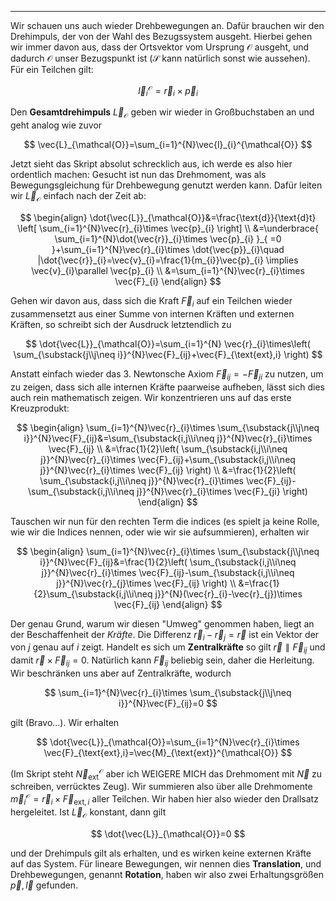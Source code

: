 ***

Wir schauen uns auch wieder Drehbewegungen an. Dafür brauchen wir den Drehimpuls, der von der Wahl des Bezugssystem ausgeht. Hierbei gehen wir immer davon aus, dass der Ortsvektor vom Ursprung $\mathcal{O}$ ausgeht, und dadurch $\mathcal{O}$ unser Bezugspunkt ist ($\mathcal{S}$ kann natürlich sonst wie aussehen). Für ein Teilchen gilt:

$$
\vec{l}_{i}^{\mathcal{O}}=\vec{r}_{i}\times \vec{p}_{i}
$$

Den **Gesamtdrehimpuls** $\vec{L}_{\mathcal{O}}$ geben wir wieder in Großbuchstaben an und geht analog wie zuvor

$$
\vec{L}_{\mathcal{O}}=\sum_{i=1}^{N}\vec{l}_{i}^{\mathcal{O}}
$$

Jetzt sieht das Skript absolut schrecklich aus, ich werde es also hier ordentlich machen: Gesucht ist nun das Drehmoment, was als Bewegungsgleichung für Drehbewegung genutzt werden kann. Dafür leiten wir $\vec{L}_{\mathcal{O}}$ einfach nach der Zeit ab:

$$
\begin{align}
\dot{\vec{L}}_{\mathcal{O}}&=\frac{\text{d}}{\text{d}t} \left[ \sum_{i=1}^{N}\vec{r}_{i}\times \vec{p}_{i} \right] \\
&=\underbrace{ \sum_{i=1}^{N}\dot{\vec{r}}_{i}\times \vec{p}_{i} }_{ =0 }+\sum_{i=1}^{N}\vec{r}_{i}\times \dot{\vec{p}}_{i}\quad |\dot{\vec{r}}_{i}=\vec{v}_{i}=\frac{1}{m_{i}}\vec{p}_{i} \implies \vec{v}_{i}\parallel \vec{p}_{i} \\
&=\sum_{i=1}^{N}\vec{r}_{i}\times \vec{F}_{i}
\end{align}
$$

Gehen wir davon aus, dass sich die Kraft $\vec{F}_{i}$ auf ein Teilchen wieder zusammensetzt aus einer Summe von internen Kräften und externen Kräften, so schreibt sich der Ausdruck letztendlich zu

$$
\dot{\vec{L}}_{\mathcal{O}}=\sum_{i=1}^{N} \vec{r}_{i}\times\left( \sum_{\substack{j\\j\neq i}}^{N}\vec{F}_{ij}+\vec{F}_{\text{ext},i} \right)
$$

Anstatt einfach wieder das 3. Newtonsche Axiom $\vec{F}_{ij}=-\vec{F}_{ji}$ zu nutzen, um zu zeigen, dass sich alle internen Kräfte paarweise aufheben, lässt sich dies auch rein mathematisch zeigen. Wir konzentrieren uns auf das erste Kreuzprodukt:

$$
\begin{align}
\sum_{i=1}^{N}\vec{r}_{i}\times \sum_{\substack{j\\j\neq i}}^{N}\vec{F}_{ij}&=\sum_{\substack{i,j\\i\neq j}}^{N}\vec{r}_{i}\times \vec{F}_{ij} \\
&=\frac{1}{2}\left( \sum_{\substack{i,j\\i\neq j}}^{N}\vec{r}_{i}\times \vec{F}_{ij}+\sum_{\substack{i,j\\i\neq j}}^{N}\vec{r}_{i}\times \vec{F}_{ij} \right) \\
&=\frac{1}{2}\left( \sum_{\substack{i,j\\i\neq j}}^{N}\vec{r}_{i}\times \vec{F}_{ij}-\sum_{\substack{i,j\\i\neq j}}^{N}\vec{r}_{i}\times \vec{F}_{ji} \right)
\end{align}
$$

Tauschen wir nun für den rechten Term die indices (es spielt ja keine Rolle, wie wir die Indices nennen, oder wie wir sie aufsummieren), erhalten wir

$$
\begin{align}
\sum_{i=1}^{N}\vec{r}_{i}\times \sum_{\substack{j\\j\neq i}}^{N}\vec{F}_{ij}&=\frac{1}{2}\left( \sum_{\substack{i,j\\i\neq j}}^{N}\vec{r}_{i}\times \vec{F}_{ij}-\sum_{\substack{i,j\\i\neq j}}^{N}\vec{r}_{j}\times \vec{F}_{ij} \right) \\
&=\frac{1}{2}\sum_{\substack{i,j\\i\neq j}}^{N}(\vec{r}_{i}-\vec{r}_{j})\times \vec{F}_{ij}
\end{align}
$$

Der genau Grund, warum wir diesen "Umweg" genommen haben, liegt an der Beschaffenheit der *Kräfte*. Die Differenz $\vec{r}_{i}-\vec{r}_{j}=\vec{r}$ ist ein Vektor der von $j$ genau auf $i$ zeigt. Handelt es sich um **Zentralkräfte** so gilt $\vec{r}\parallel \vec{F}_{ij}$ und damit $\vec{r}\times \vec{F}_{ij}=0$. Natürlich kann $\vec{F}_{ij}$ beliebig sein, daher die Herleitung. Wir beschränken uns aber auf Zentralkräfte, wodurch

$$
\sum_{i=1}^{N}\vec{r}_{i}\times \sum_{\substack{j\\j\neq i}}^{N}\vec{F}_{ij}=0
$$

gilt (Bravo...). Wir erhalten

$$
\dot{\vec{L}}_{\mathcal{O}}=\sum_{i=1}^{N}\vec{r}_{i}\times \vec{F}_{\text{ext},i}=\vec{M}_{\text{ext}}^{\mathcal{O}}
$$

(Im Skript steht $\vec{N}_{\text{ext}}^{\mathcal{O}}$ aber ich WEIGERE MICH das Drehmoment mit $\vec{N}$ zu schreiben, verrücktes Zeug). Wir summieren also über alle Drehmomente $\vec{m}_{i}^{\mathcal{O}}=\vec{r}_{i}\times \vec{F}_{\text{ext},i}$ aller Teilchen. Wir haben hier also wieder den Drallsatz hergeleitet. Ist $\vec{L}_{\mathcal{O}}$ konstant, dann gilt 

$$
\dot{\vec{L}}_{\mathcal{O}}=0
$$

und der Drehimpuls gilt als erhalten, und es wirken keine externen Kräfte auf das System. Für lineare Bewegungen, wir nennen dies **Translation**, und Drehbewegungen, genannt **Rotation**, haben wir also zwei Erhaltungsgrößen $\vec{p},\vec{l}$ gefunden. 
